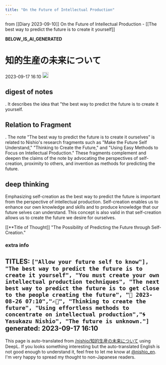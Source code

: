 ```yaml
---
title: "On the Future of Intellectual Production"
---
```


from  [[Diary 2023-09-10]]
On the Future of Intellectual Production
    - [[The best way to predict the future is to create it yourself]]


__BELOW_IS_AI_GENERATED__
# 知的生産の未来について
 2023-09-17 16:10 <img src='https://scrapbox.io/api/pages/nishio-en/omni/icon' alt='omni.icon' height="19.5"/>
## digest of notes
.
It describes the idea that "the best way to predict the future is to create it yourself.

## Relation to Fragment
.
The note "The best way to predict the future is to create it ourselves" is related to Nishio's research fragments such as "Make the Future Self Understand," "Thinking to Create the Future," and "Using Easy Methods to Focus on Intellectual Production." These fragments complement and deepen the claims of the note by advocating the perspectives of self-creation, proximity to others, and invention as methods for predicting the future.

## deep thinking
Emphasizing self-creation as the best way to predict the future is important from the perspective of intellectual production. Self-creation enables us to enhance our own knowledge and skills and to produce knowledge that our future selves can understand. This concept is also valid in that self-creation allows us to create the future we desire for ourselves.

[[**Title of Thought]]
"The Possibility of Predicting the Future through Self-Creation."

### extra info
TITLES: `["Allow your future self to know"], "The best way to predict the future is to create it yourself", "You must create your own intellectual production techniques", "The next best way to predict the future is to get close to the people creating the future", "🤖 2023-08-26 07:10","✍️🤖", "Thinking to create the future", "Using effortless methods to concentrate on intellectual production","🌀Yasukazu Nishio", "The future is unknown."]`
generated: 2023-09-17 16:10
---
This page is auto-translated from [/nishio/知的生産の未来について](https://scrapbox.io/nishio/知的生産の未来について) using DeepL. If you looks something interesting but the auto-translated English is not good enough to understand it, feel free to let me know at [@nishio_en](https://twitter.com/nishio_en). I'm very happy to spread my thought to non-Japanese readers.